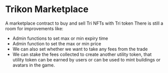 # Trikon Marketplace

A marketplace contract to buy and sell Tri NFTs with Tri token
There is still a room for improvements like:

- Admin functions to set max or min expiry time
- Admin function to set the max or min price
- We can also set whether we want to take any fees from the trade
- We can stake the fees collected to create another utility token, that utility token can be earned by users or can be used to mint buildings or avatars in the game.
